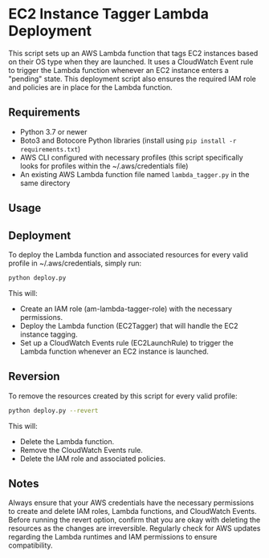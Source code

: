 # EC2 Instance Tagger Lambda Deployment

This script sets up an AWS Lambda function that tags EC2 instances based on their OS type when they are launched. It uses a CloudWatch Event rule to trigger the Lambda function whenever an EC2 instance enters a "pending" state. This deployment script also ensures the required IAM role and policies are in place for the Lambda function.

## Requirements

- Python 3.7 or newer
- Boto3 and Botocore Python libraries (install using `pip install -r requirements.txt`)
- AWS CLI configured with necessary profiles (this script specifically looks for profiles within the ~/.aws/credentials file)
- An existing AWS Lambda function file named `lambda_tagger.py` in the same directory

## Usage

## Deployment

To deploy the Lambda function and associated resources for every valid profile in ~/.aws/credentials, simply run:

```bash
python deploy.py
```

This will:

- Create an IAM role (am-lambda-tagger-role) with the necessary permissions.
- Deploy the Lambda function (EC2Tagger) that will handle the EC2 instance tagging.
- Set up a CloudWatch Events rule (EC2LaunchRule) to trigger the Lambda function whenever an EC2 instance is launched.

## Reversion

To remove the resources created by this script for every valid profile:

```bash
python deploy.py --revert

```

This will:

- Delete the Lambda function.
- Remove the CloudWatch Events rule.
- Delete the IAM role and associated policies.

## Notes

Always ensure that your AWS credentials have the necessary permissions to create and delete IAM roles, Lambda functions, and CloudWatch Events.
Before running the revert option, confirm that you are okay with deleting the resources as the changes are irreversible.
Regularly check for AWS updates regarding the Lambda runtimes and IAM permissions to ensure compatibility.
